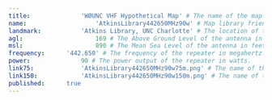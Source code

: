 ```yaml
---
title:				'WØUNC VHF Hypothetical Map' # The name of the map.
name:					'AtkinsLibrary442650MHz90w' # Map library friendly name.
landmark:			'Atkins Library, UNC Charlotte' # The location of the antenna.
agl:					169 # The Above Ground Level of the antenna in feet.
msl:					890 # The Mean Sea Level of the antenna in feet.
frequency:		'442.650' # The frequency of the repeater in megahertz.
power:				90 # The power output of the repeater in watts.
link75:				'AtkinsLibrary442650MHz90w75m.png' # The name of the 75 mile diameter map image file. Should be placed in '/assets/img/maps/' and be named the same as the 'name' field.
link150:			'AtkinsLibrary442650MHz90w150m.png' # The name of the 150 mile diameter map image file. Should be placed in '/assets/img/maps/' and be named the same as the 'name' field.
published:		true
---
```

